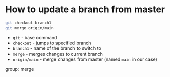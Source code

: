# How to update a branch from master

```bash
git checkout branch1
git merge origin/main
```

- `git` - base command
- `checkout` - jumps to specified branch
- `branch1` - name of the branch to switch to
- `merge` - merges changes to current branch
- `origin/main` - merge changes from master (named `main` in our case)

group: merge


